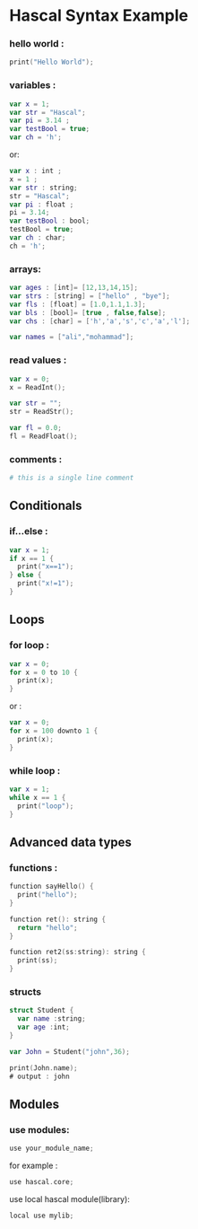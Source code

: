 # Hascal Syntax Example

### hello world :
```swift
print("Hello World");
```
### variables :
```swift
var x = 1;
var str = "Hascal";
var pi = 3.14 ;
var testBool = true;
var ch = 'h';
```
or:
```swift
var x : int ;
x = 1 ;
var str : string;
str = "Hascal";
var pi : float ;
pi = 3.14;
var testBool : bool;
testBool = true;
var ch : char;
ch = 'h';
```
### arrays:
```swift
var ages : [int]= [12,13,14,15];
var strs : [string] = ["hello" , "bye"];
var fls : [float] = [1.0,1.1,1.3];
var bls : [bool]= [true , false,false];
var chs : [char] = ['h','a','s','c','a','l']; 

var names = ["ali","mohammad"];
```
### read values :
```swift
var x = 0;
x = ReadInt();

var str = "";
str = ReadStr();

var fl = 0.0;
fl = ReadFloat();
```
### comments :
```py
# this is a single line comment
```

## Conditionals

### if...else :
```swift
var x = 1;
if x == 1 {
  print("x==1");
} else {
  print("x!=1");
}

```

## Loops

### for loop :
```swift
var x = 0;
for x = 0 to 10 {
  print(x);
}
```

or :
```swift
var x = 0;
for x = 100 downto 1 {
  print(x);
}
```
### while loop :
```swift
var x = 1;
while x == 1 {
  print("loop");
}

```

## Advanced data types

### functions :
```swift
function sayHello() {
  print("hello");
}

function ret(): string {
  return "hello";
}

function ret2(ss:string): string {
  print(ss);
}
```
### structs
```swift
struct Student {
  var name :string;
  var age :int;
}

var John = Student("john",36);

print(John.name);
# output : john
```

## Modules
### use modules:
```swift
use your_module_name;
```
for example :
```swift
use hascal.core;
```

use local hascal module(library):
```swift
local use mylib;
```
